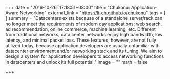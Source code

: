 +++
date = "2016-10-26T17:18:51+08:00"
title = "Chukonu: Application-Aware Networking"
external_link = "https://li-ch.github.io/chukonu"
tags = [
]
summary = "Datacenters exists because of a standalone server/rack can no longer meet the requirements of modern day applications: web search, ad recommendation, online commerce, machine learning, etc. Different from traditional networks, data center networks enjoy high bandwidth, low latency, and minimal packet loss. These features, however, are not fully utilized today, because application developers are usually unfamiliar with datacenter environment and/or networking stack and its tuning. We aim to design a system for application developers to access networking functions in datacenters and unlock its full potential."
image = ""
math = false

+++

